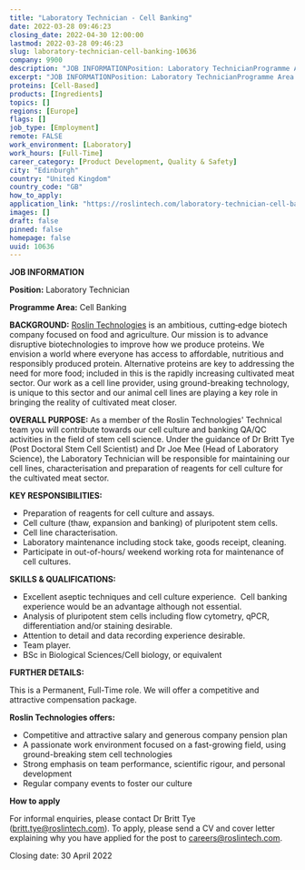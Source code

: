 ```yaml
---
title: "Laboratory Technician - Cell Banking"
date: 2022-03-28 09:46:23
closing_date: 2022-04-30 12:00:00
lastmod: 2022-03-28 09:46:23
slug: laboratory-technician-cell-banking-10636
company: 9900
description: "JOB INFORMATIONPosition: Laboratory TechnicianProgramme Area: Cell Banking"
excerpt: "JOB INFORMATIONPosition: Laboratory TechnicianProgramme Area: Cell Banking"
proteins: [Cell-Based]
products: [Ingredients]
topics: []
regions: [Europe]
flags: []
job_type: [Employment]
remote: FALSE
work_environment: [Laboratory]
work_hours: [Full-Time]
career_category: [Product Development, Quality & Safety]
city: "Edinburgh"
country: "United Kingdom"
country_code: "GB"
how_to_apply: 
application_link: "https://roslintech.com/laboratory-technician-cell-banking/"
images: []
draft: false
pinned: false
homepage: false
uuid: 10636
---
```

**JOB INFORMATION**

**Position:** Laboratory Technician

**Programme Area:** Cell Banking

**BACKGROUND:** [Roslin Technologies](https://roslintech.com/) is an
ambitious, cutting‐edge biotech company focused on food and agriculture.
Our mission is to advance disruptive biotechnologies to improve how we
produce proteins. We envision a world where everyone has access to
affordable, nutritious and responsibly produced protein. Alternative
proteins are key to addressing the need for more food; included in this
is the rapidly increasing cultivated meat sector. Our work as a cell
line provider, using ground-breaking technology, is unique to this
sector and our animal cell lines are playing a key role in bringing the
reality of cultivated meat closer.

**OVERALL PURPOSE:** As a member of the Roslin Technologies' Technical
team you will contribute towards our cell culture and banking QA/QC
activities in the field of stem cell science. Under the guidance of Dr
Britt Tye (Post Doctoral Stem Cell Scientist) and Dr Joe Mee (Head of
Laboratory Science), the Laboratory Technician will be responsible for
maintaining our cell lines, characterisation and preparation of reagents
for cell culture for the cultivated meat sector.

**KEY RESPONSIBILITIES:**

-   Preparation of reagents for cell culture and assays. 
-   Cell culture (thaw, expansion and banking) of pluripotent stem
    cells. 
-   Cell line characterisation. 
-   Laboratory maintenance including stock take, goods receipt,
    cleaning. 
-   Participate in out-of-hours/ weekend working rota for maintenance of
    cell cultures.

**SKILLS & QUALIFICATIONS:**

-   Excellent aseptic techniques and cell culture experience.  Cell
    banking experience would be an advantage although not essential. 
-   Analysis of pluripotent stem cells including flow cytometry, qPCR,
    differentiation and/or staining desirable. 
-   Attention to detail and data recording experience desirable. 
-   Team player.  
-   BSc in Biological Sciences/Cell biology, or equivalent

**FURTHER DETAILS:**

This is a Permanent, Full-Time role. We will offer a competitive and
attractive compensation package.

**Roslin Technologies offers:**

-   Competitive and attractive salary and generous company pension plan
-   A passionate work environment focused on a fast-growing field, using
    ground-breaking stem cell technologies
-   Strong emphasis on team performance, scientific rigour, and personal
    development
-   Regular company events to foster our culture


**How to apply**


For informal enquiries, please contact Dr Britt Tye
(<britt.tye@roslintech.com>). To apply, please send a CV and cover
letter explaining why you have applied for the post to
<careers@roslintech.com>.

Closing date: 30 April 2022
